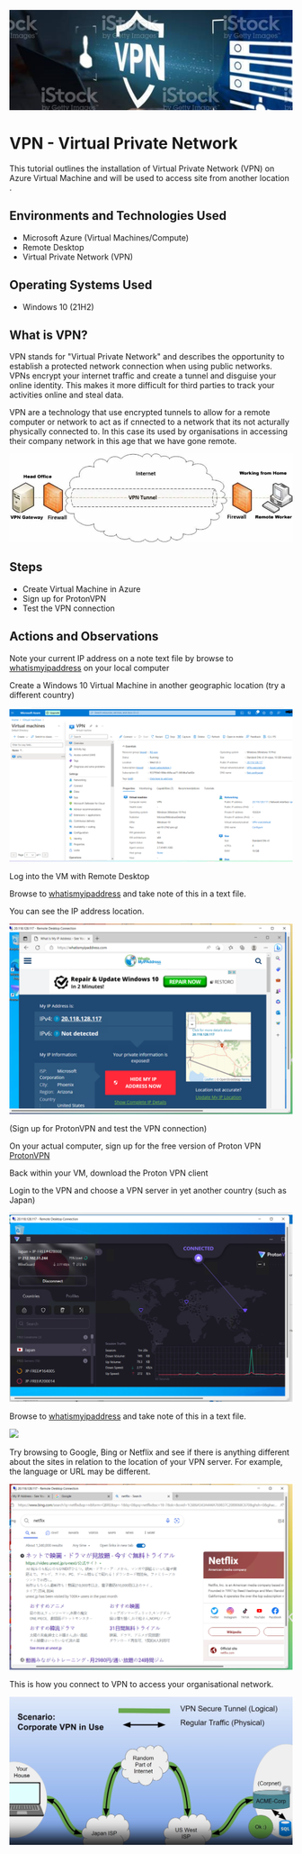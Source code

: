 
<p align="center">
<img src="https://github.com/odiraonodugo/image/blob/main/vpn.jpg" alt="Virtual Private Network Logo"/>
</p>



<h1>VPN - Virtual Private Network</h1>
This tutorial outlines the installation of Virtual Private Network (VPN) on Azure Virtual Machine and will be used to access site from another location .<br />



<h2>Environments and Technologies Used</h2>

 - Microsoft Azure (Virtual Machines/Compute)
 - Remote Desktop
 - Virtual Private Network (VPN)




<h2>Operating Systems Used </h2>



 - Windows 10</b> (21H2)


<h2>What is VPN?</h2>
                                                                        


VPN stands for "Virtual Private Network" and describes the opportunity to establish a protected network connection when using public networks. VPNs encrypt your internet traffic and create a tunnel and disguise your online identity. This makes it more difficult for third parties to track your activities online and steal data.

VPN are a technology that use encrypted tunnels to allow for a remote computer or network to act as if cnnected to a network that its not acturally physically connected to. In this case its used by organisations in accessing their company network in this age that we have gone remote.





![](https://github.com/odiraonodugo/image/blob/main/VPN-Tunnel.webp)
 

                       


<h2>Steps</h2>

 -  Create Virtual Machine in Azure
 -  Sign up for ProtonVPN  
 -  Test the VPN connection


<h2>Actions and Observations</h2>


Note your current IP address on a note text file by browse to [whatismyipaddress](https://whatismyipaddress.com/) on your local computer 






Create a Windows 10 Virtual Machine in another geographic location (try a different country)

![](https://github.com/odiraonodugo/image/blob/main/VM2.png)

Log into the VM with Remote Desktop

Browse to [whatismyipaddress](https://whatismyipaddress.com/) and take note of this in a text file.

You can see the IP address location.


![](https://github.com/odiraonodugo/image/blob/main/vm%20ip%20address.png)


(Sign up for ProtonVPN and test the VPN connection)

On your actual computer, sign up for the free version of Proton VPN [ProtonVPN](https://account.protonvpn.com/signup?plan=free&language=en)

Back within your VM, download the Proton VPN client

Login to the VPN and choose a VPN server in yet another country (such as Japan)


![](https://github.com/odiraonodugo/image/blob/main/vp%20connect.png)


Browse to [whatismyipaddress](https://whatismyipaddress.com/)  and take note of this in a text file.


![](https://drive.google.com/open?id=1Ufk32_IzEMDBPX21FxxV6DoaKLgDYIsl&authuser=odiracollins%40gmail.com&usp=drive_fs)



Try browsing to Google, Bing or Netflix and see if there is anything different about the sites in relation to the location of your VPN server. For example, the language or URL may be different.



![](https://github.com/odiraonodugo/image/blob/main/netflix.png)



This is how you connect to VPN to access your organisational network.


![](https://github.com/odiraonodugo/image/blob/main/vpn%20connetion.png)





